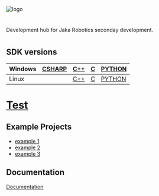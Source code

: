 ![logo](https://www.jakarobotics.com/wp-content/uploads/2022/07/jaka-robotics-logo-1.png)


# 

Development hub for Jaka Robotics seconday development. 


#
## SDK versions

| Windows | [CSHARP](https://github.com/llienke/sdk-win-cs) | [C++](https://github.com/llienke/sdk-win-cpp) | [C](https://github.com/llienke/sdk-win-c) | [PYTHON](https://github.com/llienke/sdk-win-python)
| ------- | -- | --- | - | - |
| Linux |  | [C++](https://github.com/llienke/sdk-lin-cpp) | [C](https://github.com/llienke/sdk-lin-c) | [PYTHON](https://github.com/llienke/sdk-lin-python)

# [Test](https://github.com/llienke/llienke/blob/main/versions/README.md)

## Example Projects

- [example 1](https://jakarobotics.com)
- [example 2](https://jakarobotics.com)
- [example 3](https://jakarobotics.com)

  
## Documentation

[Documentation](https://jakarobotics.com)


